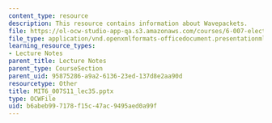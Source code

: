 ```yaml
---
content_type: resource
description: This resource contains information about Wavepackets.
file: https://ol-ocw-studio-app-qa.s3.amazonaws.com/courses/6-007-electromagnetic-energy-from-motors-to-lasers-spring-2011/b6abeb997178f15c47ac9495aed0a99f_MIT6_007S11_lec35.pptx
file_type: application/vnd.openxmlformats-officedocument.presentationml.presentation
learning_resource_types:
- Lecture Notes
parent_title: Lecture Notes
parent_type: CourseSection
parent_uid: 95875286-a9a2-6136-23ed-137d8e2aa90d
resourcetype: Other
title: MIT6_007S11_lec35.pptx
type: OCWFile
uid: b6abeb99-7178-f15c-47ac-9495aed0a99f
---
```

